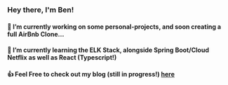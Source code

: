### Hey there, I'm Ben!
#### 🔭 I’m currently working on some personal-projects, and soon creating a full AirBnb Clone...
#### 🌱 I’m currently learning the ELK Stack, alongside Spring Boot/Cloud Netflix as well as React (Typescript!)
#### 👍 Feel Free to check out my blog (still in progress!) [here](https://benneighbour.github.io/)
